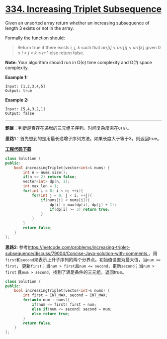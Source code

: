 # [334. Increasing Triplet Subsequence](https://leetcode.com/problems/increasing-triplet-subsequence/)

Given an unsorted array return whether an increasing subsequence of length 3 exists or not in the array.

Formally the function should:

> Return true if there exists *i, j, k*
> such that *arr[i]* < *arr[j]* < *arr[k]* given 0 ≤ *i* < *j* < *k* ≤ *n*-1 else return false.

**Note:** Your algorithm should run in O(*n*) time complexity and O(*1*) space complexity.

**Example 1:**

```
Input: [1,2,3,4,5]
Output: true
```

**Example 2:**

```
Input: [5,4,3,2,1]
Output: false
```

-----

**题目**：判断是否存在递增的三元组子序列。时间复杂度需在`O(n)`。

**思路1**：首先想到的是用最长递增子序列方法。如果长度大于等于3，则返回true。

[**工程代码下载**](https://github.com/shenkh/leetcode)

```cpp
class Solution {
public:
    bool increasingTriplet(vector<int>& nums) {
        int n = nums.size();
        if(n <= 2) return false;
        vector<int> dp(n, 1);
        int max_len = 1;
        for(int i = 0; i < n; ++i){
            for(int j = 0; j < i; ++j){
                if(nums[j] < nums[i]){
                    dp[i] = max(dp[i], dp[j] + 1);
                    if(dp[i] >= 3) return true;
                }
            }
        }
        return false;
    }
};
```

**思路2**: 参考<https://leetcode.com/problems/increasing-triplet-subsequence/discuss/79004/Concise-Java-solution-with-comments.>。用`first`和`second`来表示上升子序列的两个分界点。初始值设置为最大值，当`num <= first`， 更新`first`；当`num > first`且`num <= second`，更新`second`；当`num > first` 且`num > second`，找到了满足条件的三元组，返回true。

```cpp
class Solution {
public:
    bool increasingTriplet(vector<int>& nums) {
        int first = INT_MAX, second = INT_MAX;
        for(auto num : nums){
            if(num <= first) first = num;
            else if(num <= second) second = num;
            else return true;
        }
        return false;
    }
};
```
